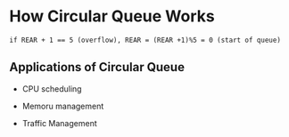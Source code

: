 # How Circular Queue Works

```
if REAR + 1 == 5 (overflow), REAR = (REAR +1)%5 = 0 (start of queue)
```

## Applications of Circular Queue

* CPU scheduling

* Memoru management

* Traffic Management



